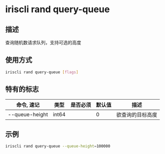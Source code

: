 # iriscli rand query-queue

## 描述

查询随机数请求队列，支持可选的高度

## 使用方式

```bash
iriscli rand query-queue [flags]
```

## 特有的标志

| 命令, 速记      | 类型   | 是否必须  | 默认值 | 描述           |
| -------------- | ----- | -------- | ----- | ------------- |
| --queue-height | int64 |          | 0     | 欲查询的目标高度 |

## 示例

```bash
iriscli rand query-queue --queue-height=100000
```
